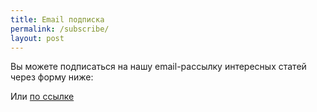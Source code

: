 ```yaml
---
title: Email подписка
permalink: /subscribe/
layout: post
---
```


Вы можете подписаться на нашу email-рассылку интересных статей через форму ниже:

<script src="//static-login.sendpulse.com/apps/fc3/build/loader.js" sp-form-id="9dd490be43626e71df5ba1e3938400bd0a25fa922b26430dba1f18d55a4b77c8"></script>

Или [по ссылке](https://forms.sendpulse.com/04f951c95d)